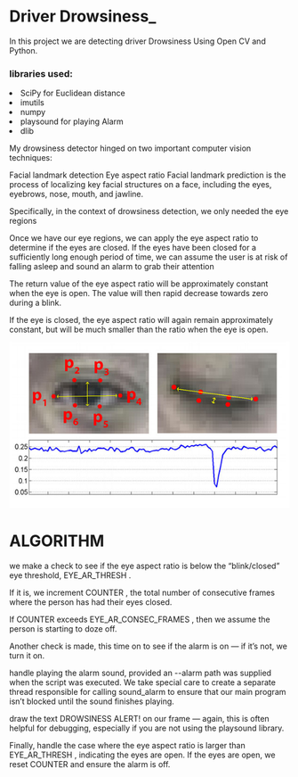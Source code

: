 # Driver Drowsiness_
In this project we are detecting driver Drowsiness Using Open CV and Python.

<h3>libraries used:</h3>
<li>SciPy for Euclidean distance</li>
<li>imutils</li>
<li>numpy</li>
<li>playsound for playing Alarm</li>
<li>dlib</li>

My drowsiness detector hinged on two important computer vision techniques:

Facial landmark detection
Eye aspect ratio
Facial landmark prediction is the process of localizing key facial structures on a face, including the eyes, eyebrows, nose, mouth, and jawline.

Specifically, in the context of drowsiness detection, we only needed the eye regions 

Once we have our eye regions, we can apply the eye aspect ratio to determine if the eyes are closed. If the eyes have been closed for a sufficiently long enough period of time, we can assume the user is at risk of falling asleep and sound an alarm to grab their attention

The return value of the eye aspect ratio will be approximately constant when the eye is open. The value will then rapid decrease towards zero during a blink.


If the eye is closed, the eye aspect ratio will again remain approximately constant, but will be much smaller than the ratio when the eye is open.

<img src="https://github.com/parasjain929/DriverDrowsiness_MiniProject6sem/blob/master/eye.jpg"/>

# ALGORITHM

we make a check to see if the eye aspect ratio is below the “blink/closed” eye threshold, EYE_AR_THRESH .

If it is, we increment COUNTER , the total number of consecutive frames where the person has had their eyes closed.

If COUNTER exceeds EYE_AR_CONSEC_FRAMES  , then we assume the person is starting to doze off.

Another check is made, this time on to see if the alarm is on — if it’s not, we turn it on.

 handle playing the alarm sound, provided an --alarm  path was supplied when the script was executed. We take special care to create a separate thread responsible for calling sound_alarm  to ensure that our main program isn’t blocked until the sound finishes playing.

 draw the text DROWSINESS ALERT!  on our frame  — again, this is often helpful for debugging, especially if you are not using the playsound  library.

Finally,  handle the case where the eye aspect ratio is larger than EYE_AR_THRESH , indicating the eyes are open. If the eyes are open, we reset COUNTER  and ensure the alarm is off.
